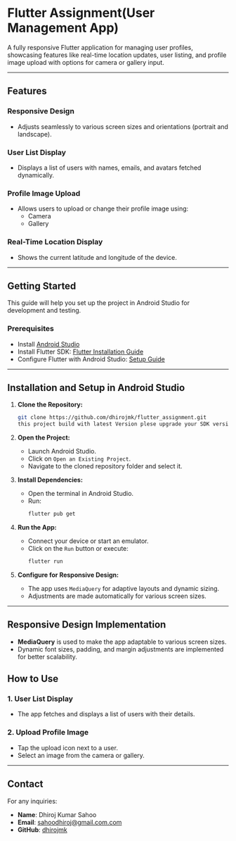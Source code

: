 # Flutter Assignment(User Management App)

A fully responsive Flutter application for managing user profiles,
showcasing features like real-time location updates, user listing, 
and profile image upload with options for camera or gallery input.

-----------------------------------------------------------------------------------

## Features

### Responsive Design
- Adjusts seamlessly to various screen sizes and orientations (portrait and landscape).

### User List Display
- Displays a list of users with names, emails, and avatars fetched dynamically.

### Profile Image Upload
- Allows users to upload or change their profile image using:
    - Camera
    - Gallery

### Real-Time Location Display
- Shows the current latitude and longitude of the device.

-----------------------------------------------------------------------------------

## Getting Started

This guide will help you set up the project in Android Studio for development and testing.

### Prerequisites
- Install [Android Studio](https://developer.android.com/studio)
- Install Flutter SDK: [Flutter Installation Guide](https://flutter.dev/docs/get-started/install)
- Configure Flutter with Android Studio: [Setup Guide](https://flutter.dev/docs/get-started/editor)

----------------------------------------------------------------------------------------------

## Installation and Setup in Android Studio

1. **Clone the Repository:**

   ```bash
   git clone https://github.com/dhirojmk/flutter_assignment.git
   this project build with latest Version plese upgrade your SDK version if required
   ```

2. **Open the Project:**
    - Launch Android Studio.
    - Click on `Open an Existing Project`.
    - Navigate to the cloned repository folder and select it.

3. **Install Dependencies:**
    - Open the terminal in Android Studio.
    - Run:
      ```bash
      flutter pub get
      ```

4. **Run the App:**
    - Connect your device or start an emulator.
    - Click on the `Run` button or execute:
      ```bash
      flutter run
      ```

5. **Configure for Responsive Design:**
    - The app uses `MediaQuery` for adaptive layouts and dynamic sizing.
    - Adjustments are made automatically for various screen sizes.

---------------------------------------------------------------------------------------------

## Responsive Design Implementation

- **MediaQuery** is used to make the app adaptable to various screen sizes.
- Dynamic font sizes, padding, and margin adjustments are implemented for better scalability.


## How to Use

### 1. User List Display
- The app fetches and displays a list of users with their details.

### 2. Upload Profile Image
- Tap the upload icon next to a user.
- Select an image from the camera or gallery.

-----------------------------------------------------------------------------------------------
## Contact

For any inquiries:

- **Name**: Dhiroj Kumar Sahoo
- **Email**: sahoodhiroj@gmail.com.com
- **GitHub**: [dhirojmk](https://github.com/dhirojmk)


